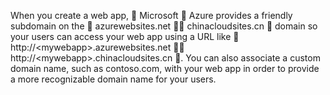 When you create a web app,  Microsoft  Azure provides a friendly subdomain on the  azurewebsites.net  chinacloudsites.cn  domain so your users can access your web app using a URL like  http://&lt;mywebapp&gt;.azurewebsites.net  http://&lt;mywebapp&gt;.chinacloudsites.cn . You can also associate a custom domain name, such as contoso.com, with your web app in order to provide a more recognizable domain name for your users.